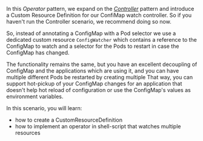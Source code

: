 In this _Operator_ pattern, we expand on the [_Controller_](21-controller) pattern and introduce a Custom Resource Definition for our ConfiMap watch controller. So if you haven't run the Controller scenario, we recommend doing so now.

So, instead of annotating a ConfigMap with a Pod selector we use a dedicated custom resource `ConfigWatcher`  which contains a reference to the ConfigMap to watch and a selector for the Pods to restart in case the ConfigMap has changed.

The functionality remains the same, but you have an excellent decoupling of ConfigMap and the applications which are using it, and you can have multiple different Pods be restarted by creating multiple
That way, you can support hot-pickup of your ConfigMap changes for an application that doesn't help hot reload of configuration or use the ConfigMap's values as environment variables.

In this scenario, you will learn:

* how to create a CustomResourceDefinition
* how to implement an operator in shell-script that watches multiple resources
